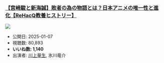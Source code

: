 ### [【宮﨑駿と新海誠】敗者の為の物語とは？日本アニメの唯一性と進化【ReHacQ教養ヒストリー】](https://www.youtube.com/watch?v=yYbttR8uLXY)
[![](https://img.youtube.com/vi/yYbttR8uLXY/sddefault.jpg)](https://www.youtube.com/watch?v=yYbttR8uLXY)
-   公開日: 2025-01-07
-   視聴数: 80,893
-   **いいね数: 1,140**
-   出演者: [川上量生](/rehacq_fan/people/川上量生 "wikilink"), 氷川竜介
